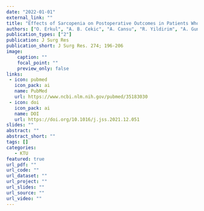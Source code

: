 ```yaml
---
date: "2022-01-01"
external_link: ""
title: "Effects of Sarcopenia on Postoperative Outcomes in Patients Who Underwent Gastrectomy for Gastric Cancer"
authors: ["O. Erkul", "A. B. Cekic", "A. Cansu", "R. Yildirim", "A. Guner"]
publication_types: ["2"]
publication: J Surg Res
publication_short: J Surg Res. 274; 196-206
image:
    caption: ""
    focal_point: ""
    preview_only: false
links:
 - icon: pubmed
   icon_pack: ai
   name: PubMed
   url: https://www.ncbi.nlm.nih.gov/pubmed/35183030
 - icon: doi
   icon_pack: ai
   name: DOI
   url: https://doi.org/10.1016/j.jss.2021.12.051
slides: ""
abstract: ""
abstract_short: ""
tags: []
categories: 
   - KTU
featured: true
url_pdf: ""
url_code: ""
url_dataset: ""
url_project: ""
url_slides: ""
url_source: ""
url_video: ""
---
```

